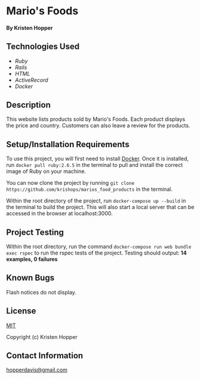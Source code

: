 # Mario's Foods

#### By Kristen Hopper

## Technologies Used

* _Ruby_
* _Rails_
* _HTML_
* _ActiveRecord_
* _Docker_

## Description

This website lists products sold by Mario's Foods. Each product displays the price and country. Customers can also leave a review for the products.

## Setup/Installation Requirements

To use this project, you will first need to install [Docker](https://docs.docker.com/get-docker/). Once it is installed, run `docker pull ruby:2.6.5` in the terminal to pull and install the correct image of Ruby on your machine.

You can now clone the project by running `git clone https://github.com/krishops/marios_food_products` in the terminal.

Within the root directory of the project, run `docker-compose up --build` in the terminal to build the project. This will also start a local server that can be accessed in the browser at localhost:3000. 

## Project Testing

Within the root directory, run the command `docker-compose run web bundle exec rspec` to run the rspec tests of the project.
Testing should output:
**14 examples, 0 failures**  

## Known Bugs

Flash notices do not display. 

## License

[MIT](https://opensource.org/licenses/MIT)

Copyright (c) Kristen Hopper

## Contact Information

hopperdavis@gmail.com


